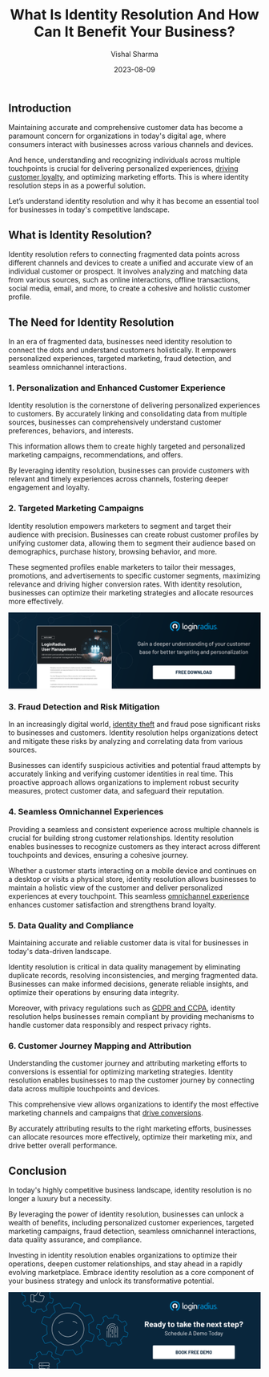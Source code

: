 ﻿---
title: "What Is Identity Resolution And How Can It Benefit Your Business?"
date: "2023-08-09"
coverImage: "identity-resolution.jpg"
tags: ["identity resolution","user management","compliance","cx"]
author: "Vishal Sharma"
description: "Uncover the power of identity resolution to boost your business. Enhance customer experiences, optimize marketing efforts, and mitigate fraud risks with accurate, unified customer data."
metadescription: "Learn how identity resolution can enhance personalization, target marketing campaigns, detect fraud, and deliver seamless omnichannel experiences to customers."
metatitle: "What is Identity Resolution?"
---
## Introduction

Maintaining accurate and comprehensive customer data has become a paramount concern for organizations in today's digital age, where consumers interact with businesses across various channels and devices. 

And hence, understanding and recognizing individuals across multiple touchpoints is crucial for delivering personalized experiences, [driving customer loyalty](https://www.loginradius.com/blog/growth/ciam-improves-customer-trust-and-loyalty/), and optimizing marketing efforts. This is where identity resolution steps in as a powerful solution. 

Let’s understand identity resolution and why it has become an essential tool for businesses in today's competitive landscape.

## What is Identity Resolution? 

Identity resolution refers to connecting fragmented data points across different channels and devices to create a unified and accurate view of an individual customer or prospect. It involves analyzing and matching data from various sources, such as online interactions, offline transactions, social media, email, and more, to create a cohesive and holistic customer profile.

## The Need for Identity Resolution

In an era of fragmented data, businesses need identity resolution to connect the dots and understand customers holistically. It empowers personalized experiences, targeted marketing, fraud detection, and seamless omnichannel interactions.

### 1. Personalization and Enhanced Customer Experience

Identity resolution is the cornerstone of delivering personalized experiences to customers. By accurately linking and consolidating data from multiple sources, businesses can comprehensively understand customer preferences, behaviors, and interests. 

This information allows them to create highly targeted and personalized marketing campaigns, recommendations, and offers. 

By leveraging identity resolution, businesses can provide customers with relevant and timely experiences across channels, fostering deeper engagement and loyalty.

### 2. Targeted Marketing Campaigns

Identity resolution empowers marketers to segment and target their audience with precision. Businesses can create robust customer profiles by unifying customer data, allowing them to segment their audience based on demographics, purchase history, browsing behavior, and more. 

These segmented profiles enable marketers to tailor their messages, promotions, and advertisements to specific customer segments, maximizing relevance and driving higher conversion rates. With identity resolution, businesses can optimize their marketing strategies and allocate resources more effectively.

[![DS-user-mngmnt](DS-user-mngmnt.png)](https://www.loginradius.com/resource/loginradius-ciam-user-management/)

### 3. Fraud Detection and Risk Mitigation

In an increasingly digital world, [identity theft](https://www.loginradius.com/blog/identity/identity-theft-impact-on-businesses-in-2023/) and fraud pose significant risks to businesses and customers. Identity resolution helps organizations detect and mitigate these risks by analyzing and correlating data from various sources. 

Businesses can identify suspicious activities and potential fraud attempts by accurately linking and verifying customer identities in real time. This proactive approach allows organizations to implement robust security measures, protect customer data, and safeguard their reputation.

### 4. Seamless Omnichannel Experiences

Providing a seamless and consistent experience across multiple channels is crucial for building strong customer relationships. Identity resolution enables businesses to recognize customers as they interact across different touchpoints and devices, ensuring a cohesive journey. 

Whether a customer starts interacting on a mobile device and continues on a desktop or visits a physical store, identity resolution allows businesses to maintain a holistic view of the customer and deliver personalized experiences at every touchpoint. This seamless [omnichannel experience](https://www.loginradius.com/blog/growth/omnichannel-customer-experience/) enhances customer satisfaction and strengthens brand loyalty.

### 5. Data Quality and Compliance

Maintaining accurate and reliable customer data is vital for businesses in today's data-driven landscape. 

Identity resolution is critical in data quality management by eliminating duplicate records, resolving inconsistencies, and merging fragmented data. Businesses can make informed decisions, generate reliable insights, and optimize their operations by ensuring data integrity. 

Moreover, with privacy regulations such as [GDPR and CCPA](https://www.loginradius.com/blog/identity/ccpa-vs-gdpr-the-compliance-war/), identity resolution helps businesses remain compliant by providing mechanisms to handle customer data responsibly and respect privacy rights.

### 6. Customer Journey Mapping and Attribution

Understanding the customer journey and attributing marketing efforts to conversions is essential for optimizing marketing strategies. Identity resolution enables businesses to map the customer journey by connecting data across multiple touchpoints and devices. 

This comprehensive view allows organizations to identify the most effective marketing channels and campaigns that [drive conversions](https://www.loginradius.com/blog/growth/authentication-tools-boost-sales/). 

By accurately attributing results to the right marketing efforts, businesses can allocate resources more effectively, optimize their marketing mix, and drive better overall performance.

## Conclusion

In today's highly competitive business landscape, identity resolution is no longer a luxury but a necessity. 

By leveraging the power of identity resolution, businesses can unlock a wealth of benefits, including personalized customer experiences, targeted marketing campaigns, fraud detection, seamless omnichannel interactions, data quality assurance, and compliance.

Investing in identity resolution enables organizations to optimize their operations, deepen customer relationships, and stay ahead in a rapidly evolving marketplace. Embrace identity resolution as a core component of your business strategy and unlock its transformative potential.

[![book-a-demo-Consultation](../../assets/book-a-demo-loginradius.png)](https://www.loginradius.com/contact-us?utm_source=blog&utm_medium=web&utm_campaign=what-is-identity-resolution)